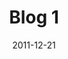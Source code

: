 ---
layout: post
includeInBreadcrumbs: true
order: 3
title: Blog 1
description: Layout for date-based content, such as blog posts or news items.
date: 2011-12-21
modified: 2012-12-22
image:
  src: /assets/images/govuk-opengraph-image.png
  alt: A crown icon above the words GOV.UK.
  caption: The GOV.UK logo
authors:
  - name: William Ewart Gladstone
    url: https://www.gov.uk/government/history/past-prime-ministers/william-ewart-gladstone
  - name: Benjamin Disraeli
    url: https://www.gov.uk/government/history/past-prime-ministers/benjamin-disraeli-the-earl-of-beaconsfield
aside:
  title: Aside
  content: | 
    A small portion of content that is **indirectly** related to the main content.
related:
  sections:
    - title: Related links
      items:
        - text: Layouts
          href: ../../layouts
        - text: Options
          href: ../../options
      subsections:
        - title: Eleventy documentation
          items:
          - text: Front matter data
            href: https://www.11ty.dev/docs/data-frontmatter/
tags:
  - blog
---